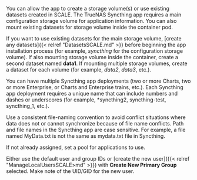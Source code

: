 &NewLine;

You can allow the app to create a storage volume(s) or use existing datasets created in SCALE.
The TrueNAS Syncthing app requires a main configuration storage volume for application information. 
You can also mount existing datasets for storage volume inside the container pod.

If you want to use existing datasets for the main storage volume, [create any datasets]{{< relref "DatasetsSCALE.md" >}} before beginning the app installation process (for example, *syncthing* for the configuration storage volume). 
If also mounting storage volume inside the container, create a second dataset named **data1**. If mounting multiple storage volumes, create a dataset for each volume (for example, *data2*, *data3*, etc.). 

You can have multiple Syncthing app deployments (two or more Charts, two or more Enterprise, or Charts and Enterprise trains, etc.). 
Each Syncthing app deployment requires a unique name that can include numbers and dashes or underscores (for example, *syncthing2, syncthing-test, syncthing_1, etc.). 

Use a consistent file-naming convention to avoid conflict situations where data does not or cannot synchronize because of file name conflicts.
Path and file names in the Syncthing app are case sensitive. For example, a file named MyData.txt is not the same as mydata.txt file in Syncthing.

If not already assigned, set a pool for applications to use.

Either use the default user and group IDs or [create the new user]({{< relref "ManageLocalUsersSCALE>md" >}}) with **Create New Primary Group** selected. 
Make note of the UID/GID for the new user.